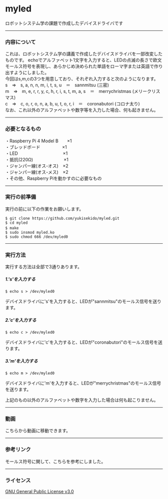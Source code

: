 # myled
ロボットシステム学の課題で作成したデバイスドライバです

________________________________

### 内容について

これは、ロボットシステム学の講義で作成したデバイスドライバを一部改変したものです。
echoでアルファベット1文字を入力すると、LEDの点滅の長さで欧文モールス符号を表現し、あらかじめ決められた単語をローマ字または英語で作り出すようにしました。  
今回はs,m,cの3つを用意しており、それぞれ入力すると次のようになります。  
s　⇒　s, a, n, n, m, i, t, s, u　＝　sannmitsu (三密)  
m　⇒　m, e, r, r, y, c, h, r, i, s, t, m, a, s　＝　merrychristmas (メリークリスマス)  
c　⇒　c, o, r, o, n, a, b, u, t, o, r, i　＝　coronabutori (コロナ太り)  
なお、これ以外のアルファベットや数字等を入力した場合、何も起きません。

________________________________

### 必要となるもの

・Raspberry Pi 4 Model B　　×1  
・ブレッドボード　　　　　×1  
・LED　　　　　　　　　　 ×1  
・抵抗(220Ω)　　　　　　　×1  
・ジャンパー線(オス-オス)　×2  
・ジャンパー線(オス-メス)　×2  
・その他、Raspberry Piを動かすのに必要なもの

________________________________

### 実行の前準備

実行の前に以下の作業をお願いします。  
```
$ git clone https://github.com/yukisekido/myled.git  
$ cd myled   
$ make　　　   
$ sudo insmod myled.ko
$ sudo chmod 666 /dev/myled0
```  

________________________________

### 実行方法

実行する方法は全部で3通りあります。  

##### 1.'s'を入力する  
```
$ echo s > /dev/myled0
```
デバイスドライバに's'を入力すると、LEDが"sannmitsu"のモールス信号を送ります。  

##### 2.'c'を入力する  
```
$ echo c > /dev/myled0
```
デバイスドライバに'c'を入力すると、LEDが"coronabutori"のモールス信号を送ります。  

##### 3.'m'を入力する  
```
$ echo m > /dev/myled0
```
デバイスドライバに'm'を入力すると、LEDが"merrychristmas"のモールス信号を送ります。  

上記のもの以外のアルファベットや数字を入力した場合は何も起こりません。

________________________________

### 動画

こちらから動画に移動できます。  

________________________________

### 参考リンク
モールス符号に関して、こちらを参考にしました。  

________________________________

### ライセンス
[GNU General Public License v3.0](https://github.com/yukisekido/myled/blob/main/COPYING)
